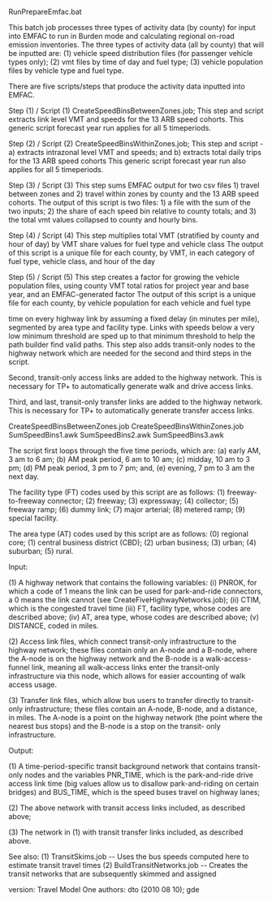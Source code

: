 RunPrepareEmfac.bat

This batch job processes three types of activity data (by county) for input into EMFAC to run in Burden mode 
and calculating regional on-road emission inventories.  The three types of activity data (all by county) that will 
be inputted are: (1) vehicle speed distribution files (for passenger vehicle types only); (2) vmt files by time of 
day and fuel type; (3) vehicle population files by vehicle type and fuel type.

There are five scripts/steps that produce the activity data inputted into EMFAC. 

Step (1) / Script (1) CreateSpeedBinsBetweenZones.job;
This step and script extracts link level VMT and speeds for the 13 ARB speed cohorts.
This generic script forecast year run applies for all 5 timeperiods.      

Step (2) / Script (2) CreateSpeedBinsWithinZones.job;
This step and script - a) extracts intrazonal level VMT and speeds; and b) extracts total daily trips for the 13 ARB speed cohorts
This generic script forecast year run also applies for all 5 timeperiods.      

Step (3) / Script (3)
This step sums EMFAC output for two csv files 1) travel between zones and 2) travel within zones by county and the 13 ARB 
speed cohorts.
The output of this script is two files: 1) a file with the sum of the two inputs; 2) the share of each speed bin relative to county totals; 
and 3) the total vmt values collapsed to county and hourly bins.

Step (4) / Script (4)
This step multiplies total VMT (stratified by county and hour of day) by VMT share values for fuel type and vehicle class
The output of this script is a unique file for each county, by VMT, in each category of fuel type, vehicle class, and hour of the day

Step (5) / Script (5)
This step creates a factor for growing the vehicle population files, using county VMT total ratios for project year and base year, and an EMFAC-generated factor 
The output of this script is a unique file for each county, by vehicle population for each vehicle and fuel type

time on every highway link by assuming a fixed
delay (in minutes per mile), segmented by area type and facility type.  Links with speeds below a very low 
minimum threshold are sped up to that minimum threshold to help the path builder find valid paths.  This step 
also adds transit-only nodes to the highway network which are needed for the second and third steps in the script. 

Second, transit-only access links are added to the highway network.  This is necessary for TP+ to 
automatically generate walk and drive access links. 

Third, and last, transit-only transfer links are added to the highway network.  This is necessary for TP+
to automatically generate transfer access links. 

 CreateSpeedBinsBetweenZones.job
 CreateSpeedBinsWithinZones.job
 SumSpeedBins1.awk
 SumSpeedBins2.awk
 SumSpeedBins3.awk


The script first loops through the five time periods, which are: (a) early AM, 3 am to 6 am; (b) AM peak period, 
6 am to 10 am; (c) midday, 10 am to 3 pm; (d) PM peak period, 3 pm to 7 pm; and, (e) evening, 7 pm to 3 am the next 
day.

The facility type (FT) codes used by this script are as follows: (1) freeway-to-freeway connector; (2) freeway; 
(3) expressway; (4) collector; (5) freeway ramp; (6) dummy link; (7) major arterial; (8) metered ramp; 
(9) special facility. 

The area type (AT) codes used by this script are as follows: (0) regional core; (1) central business 
district (CBD); (2) urban business; (3) urban; (4) suburban; (5) rural. 

Input:

 (1)   A highway network that contains the following variables: (i) PNROK, for which a code of 1 means
	      the link can be used for park-and-ride connectors, a 0 means the link cannot 
       (see CreateFiveHighwayNetworks.job); (ii) CTIM, which is the congested travel time (iii) FT, 
       facility type, whose codes are described above; (iv) AT, area type, whose codes are described above; 
       (v) DISTANCE, coded in miles. 

 (2)   Access link files, which connect transit-only infrastructure to the highway network;  these files
       contain only an A-node and a B-node, where the A-node is on the highway network and the B-node is
	      a walk-access-funnel link, meaning all walk-access links enter the transit-only infrastructure
	      via this node, which allows for easier accounting of walk access usage.
       
  (3)  Transfer link files, which allow bus users to transfer directly to transit-only infrastructure; 
	      these files contain an A-node, B-node, and a distance, in miles.  The A-node is a point on the
	      highway network (the point where the nearest bus stops) and the B-node is a stop on the transit-
	      only infrastructure. 

Output:

(1)  A time-period-specific transit background network that contains transit-only nodes and the
	       variables PNR_TIME, which is the park-and-ride drive access link time (big values allow us to 
	       disallow park-and-riding on certain bridges) and BUS_TIME, which is the speed buses travel
	       on highway lanes;

(2)  The above network with transit access links included, as described above;

(3)  The network in (1) with transit transfer links included, as described above. 


See also: (1) TransitSkims.job -- Uses the bus speeds computed here to estimate transit travel times
          (2) BuildTransitNetworks.job -- Creates the transit networks that are subsequently skimmed and assigned


version:  Travel Model One
authors:  dto (2010 08 10); gde
